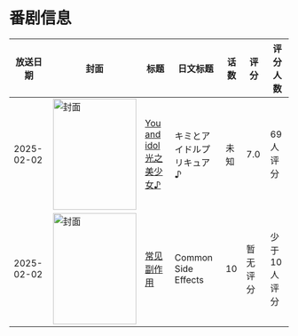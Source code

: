 # 番剧信息

|放送日期|封面|标题|日文标题|话数|评分|评分人数|
|---|---|---|---|---|---|---|
|2025-02-02|<img src="https://lain.bgm.tv/pic/cover/c/0a/40/526104_i2616.jpg" alt="封面" style="width:150px;height:200px;object-fit:cover;">|[You and idol 光之美少女♪](https://bangumi.tv/subject/526104)|キミとアイドルプリキュア♪|未知|7.0|69人评分|
|2025-02-02|<img src="https://lain.bgm.tv/pic/cover/c/e3/08/533466_4wznW.jpg" alt="封面" style="width:150px;height:200px;object-fit:cover;">|[常见副作用](https://bangumi.tv/subject/533466)|Common Side Effects|10|暂无评分|少于10人评分|
